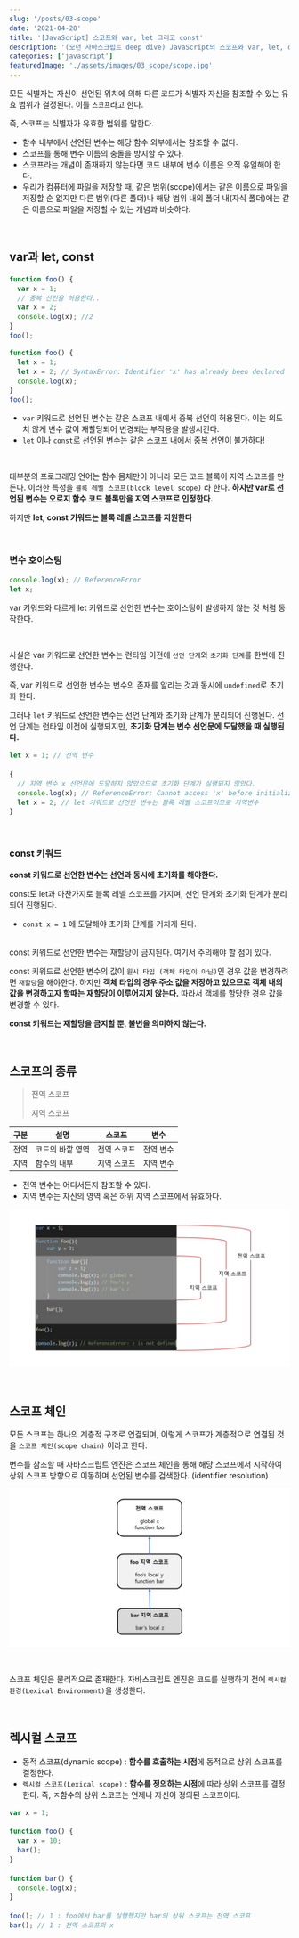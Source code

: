 ```yaml
---
slug: '/posts/03-scope'
date: '2021-04-28'
title: '[JavaScript] 스코프와 var, let 그리고 const'
description: '(모던 자바스크립트 deep dive) JavaScript의 스코프와 var, let, const에 대해 알아보자'
categories: ['javascript']
featuredImage: './assets/images/03_scope/scope.jpg'
---
```


모든 식별자는 자신이 선언된 위치에 의해 다른 코드가 식별자 자신을 참조할 수 있는 유효 범위가 결정된다. 이를 `스코프`라고 한다.

즉, 스코프는 식별자가 유효한 범위를 말한다.

- 함수 내부에서 선언된 변수는 해당 함수 외부에서는 참조할 수 없다.
- 스코프를 통해 변수 이름의 충돌을 방지할 수 있다.
- 스코프라는 개념이 존재하지 않는다면 코드 내부에 변수 이름은 오직 유일해야 한다.
- 우리가 컴퓨터에 파일을 저장할 때, 같은 범위(scope)에서는 같은 이름으로 파일을 저장할 순 없지만 다른 범위(다른 폴더)나 해당 범위 내의 폴더 내(자식 폴더)에는 같은 이름으로 파일을 저장할 수 있는 개념과 비슷하다.

<br>

## var과 let, const

```javascript
function foo() {
  var x = 1;
  // 중복 선언을 허용한다..
  var x = 2;
  console.log(x); //2
}
foo();
```

```javascript
function foo() {
  let x = 1;
  let x = 2; // SyntaxError: Identifier 'x' has already been declared
  console.log(x);
}
foo();
```

- `var` 키워드로 선언된 변수는 같은 스코프 내에서 중복 선언이 허용된다. 이는 의도치 않게 변수 값이 재할당되어 변경되는 부작용을 발생시킨다.
- `let` 이나 `const`로 선언된 변수는 같은 스코프 내에서 중복 선언이 불가하다!

<br>

대부분의 프로그래밍 언어는 함수 몸체만이 아니라 모든 코드 블록이 지역 스코프를 만든다. 이러한 특성을 `블록 레벨 스코프(block level scope)` 라 한다. **하지만 var로 선언된 변수는 오로지 함수 코드 블록만을 지역 스코프로 인정한다.**

하지만 **let, const 키워드는 블록 레벨 스코프를 지원한다**

<br>

### 변수 호이스팅

```javascript
console.log(x); // ReferenceError
let x;
```

var 키워드와 다르게 let 키워드로 선언한 변수는 호이스팅이 발생하지 않는 것 처럼 동작한다.

<br>

사실은 var 키워드로 선언한 변수는 런타임 이전에 `선언 단계`와 `초기화 단계`를 한번에 진행한다.

즉, var 키워드로 선언한 변수는 변수의 존재를 알리는 것과 동시에 `undefined`로 초기화 한다.

그러나 `let` 키워드로 선언한 변수는 선언 단계와 초기화 단계가 분리되어 진행된다. 선언 단계는 런타임 이전에 실행되지만, **초기화 단계는 변수 선언문에 도달했을 때 실행된다.**

```javascript
let x = 1; // 전역 변수

{
  // 지역 변수 x 선언문에 도달하지 않았으므로 초기화 단계가 실행되지 않았다.
  console.log(x); // ReferenceError: Cannot access 'x' before initialization
  let x = 2; // let 키워드로 선언한 변수는 블록 레벨 스코프이므로 지역변수
}
```

<br>

### const 키워드

**const 키워드로 선언한 변수는 선언과 동시에 초기화를 해야한다.**

const도 let과 마찬가지로 블록 레벨 스코프를 가지며, 선언 단계와 초기화 단계가 분리되어 진행된다.

- `const x = 1` 에 도달해야 초기화 단계를 거치게 된다.

<br>const 키워드로 선언한 변수는 재할당이 금지된다. 여기서 주의해야 할 점이 있다.

const 키워드로 선언한 변수의 값이 `원시 타입 (객체 타입이 아닌)`인 경우 값을 변경하려면 `재할당`을 해야한다. 하지만 **객체 타입의 경우 주소 값을 저장하고 있으므로 객체 내의 값을 변경하고자 할때는 재할당이 이루어지지 않는다.** 따라서 객체를 할당한 경우 값을 변경할 수 있다.

**const 키워드는 재할당을 금지할 뿐, 불변을 의미하지 않는다.**

<br>

## 스코프의 종류

> 전역 스코프
>
> 지역 스코프

| 구분 | 설명             | 스코프      | 변수      |
| ---- | ---------------- | ----------- | --------- |
| 전역 | 코드의 바깥 영역 | 전역 스코프 | 전역 변수 |
| 지역 | 함수의 내부      | 지역 스코프 | 지역 변수 |

- 전역 변수는 어디서든지 참조할 수 있다.
- 지역 변수는 자신의 영역 혹은 하위 지역 스코프에서 유효하다.

![](./assets/images/03_scope/scope.jpg)

<br>

## 스코프 체인

모든 스코프는 하나의 계층적 구조로 연결되며, 이렇게 스코프가 계층적으로 연결된 것을 `스코프 체인(scope chain)` 이라고 한다.

변수를 참조할 때 자바스크립트 엔진은 스코프 체인을 통해 해당 스코프에서 시작하여 상위 스코프 방향으로 이동하며 선언된 변수를 검색한다. (identifier resolution)

![](./assets/images/03_scope/scopechain.jpg)

<br>

스코프 체인은 물리적으로 존재한다. 자바스크립트 엔진은 코드를 실행하기 전에 `렉시컬 환경(Lexical Environment)`을 생성한다.

<br>

## 렉시컬 스코프

- 동적 스코프(dynamic scope) : **함수를 호출하는 시점**에 동적으로 상위 스코프를 결정한다.
- `렉시컬 스코프(Lexical scope)` : **함수를 정의하는 시점**에 따라 상위 스코프를 결정한다. 즉, ㅈ함수의 상위 스코프는 언제나 자신이 정의된 스코프이다.

```javascript
var x = 1;

function foo() {
  var x = 10;
  bar();
}

function bar() {
  console.log(x);
}

foo(); // 1 : foo에서 bar를 실행했지만 bar의 상위 스코프는 전역 스코프
bar(); // 1 : 전역 스코프의 x
```
